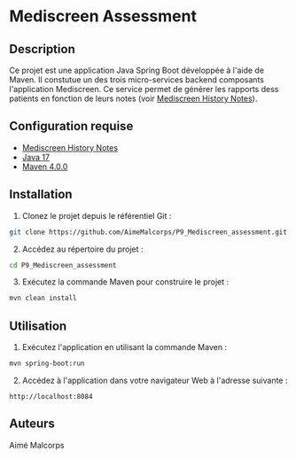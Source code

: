 # Mediscreen Assessment

## Description
Ce projet est une application Java Spring Boot développée à l'aide de Maven. Il constutue un des trois micro-services backend composants l'application Mediscreen. Ce service permet de générer les rapports dess patients en fonction de leurs notes (voir [Mediscreen History Notes](https://github.com/AimeMalcorps/P9_Mediscreen_history/tree/DEV)).

## Configuration requise
- [Mediscreen History Notes](https://github.com/AimeMalcorps/P9_Mediscreen_history/tree/DEV)
- [Java 17](https://www.oracle.com/java/technologies/javase/jdk17-archive-downloads.html)
- [Maven 4.0.0](https://maven.apache.org/download.cgi)

## Installation

1. Clonez le projet depuis le référentiel Git :

``` bash
git clone https://github.com/AimeMalcorps/P9_Mediscreen_assessment.git
```

2. Accédez au répertoire du projet :

``` bash
cd P9_Mediscreen_assessment
```

3. Exécutez la commande Maven pour construire le projet :

``` bash
mvn clean install
```

## Utilisation

1. Exécutez l'application en utilisant la commande Maven :

``` bash
mvn spring-boot:run
```

2. Accédez à l'application dans votre navigateur Web à l'adresse suivante :

```
http://localhost:8084
```

## Auteurs
Aimé Malcorps
